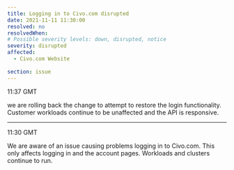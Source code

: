 ```yaml
---
title: Logging in to Civo.com disrupted
date: 2021-11-11 11:30:00
resolved: no
resolvedWhen:
# Possible severity levels: down, disrupted, notice
severity: disrupted
affected:
  - Civo.com Website
  
section: issue
---
```


11:37 GMT

we are rolling back the change to attempt to restore the login functionality. Customer workloads continue to be unaffected and the API is responsive.

---

11:30 GMT

We are aware of an issue causing problems logging in to Civo.com. This only affects logging in and the account pages. Workloads and clusters continue to run.
